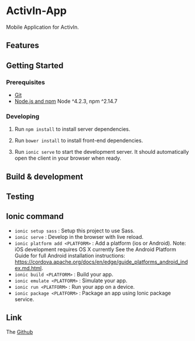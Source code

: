 # ActivIn-App

Mobile Application for ActivIn.

## Features

## Getting Started

### Prerequisites

- [Git](https://git-scm.com/)
- [Node.js and npm](nodejs.org) Node ^4.2.3, npm ^2.14.7

### Developing

1. Run `npm install` to install server dependencies.

2. Run `bower install` to install front-end dependencies.

3. Run `ionic serve` to start the development server. It should automatically open the client in your browser when ready.

## Build & development

## Testing

## Ionic command

 * `ionic setup sass` : Setup this project to use Sass.
 * `ionic serve` : Develop in the browser with live reload.
 * `ionic platform add <PLATFORM>` : Add a platform (ios or Android). 
   Note: iOS development requires OS X currently
   See the Android Platform Guide for full Android installation instructions:
   https://cordova.apache.org/docs/en/edge/guide_platforms_android_index.md.html.
 * `ionic build <PLATFORM>` : Build your app.
 * `ionic emulate <PLATFORM>` : Simulate your app.
 * `ionic run <PLATFORM>` : Run your app on a device.
 * `ionic package <PLATFORM>` : Package an app using Ionic package service.

## Link

The [Github](https://github.com/AdrienEtienne/activin)

